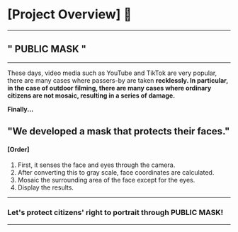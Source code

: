 # [Project Overview] 👋

---
## "  PUBLIC MASK  "
---




These days, video media such as YouTube and TikTok are very popular, there are many cases where passers-by are taken **recklessly.
In particular, in the case of outdoor filming, there are many cases where ordinary citizens are not mosaic, resulting in a series of damage.**

**Finally...**




## "We developed a mask that protects their faces."



#### [Order]
1. First, it senses the face and eyes through the camera.
2. After converting this to gray scale, face coordinates are calculated.
3. Mosaic the surrounding area of the face except for the eyes.
4. Display the results.
---




### Let's protect citizens' right to portrait through PUBLIC MASK!

---
